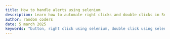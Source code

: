```yaml
---
title: How to handle alerts using selenium
description: Learn how to automate right clicks and double clicks in Selenium using the Actions class. Master browser context menus and advanced mouse interactions for effective web testing.
author: random coders
date: 5 march 2025
keywords: "button, right click using selenium, double click using selenium"
---
```

